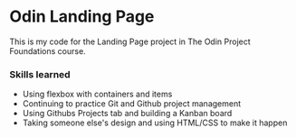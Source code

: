 # Odin Landing Page
This is my code for the Landing Page project in The Odin Project Foundations course.

### Skills learned
- Using flexbox with containers and items
- Continuing to practice Git and Github project management
- Using Githubs Projects tab and building a Kanban board
- Taking someone else's design and using HTML/CSS to make it happen
